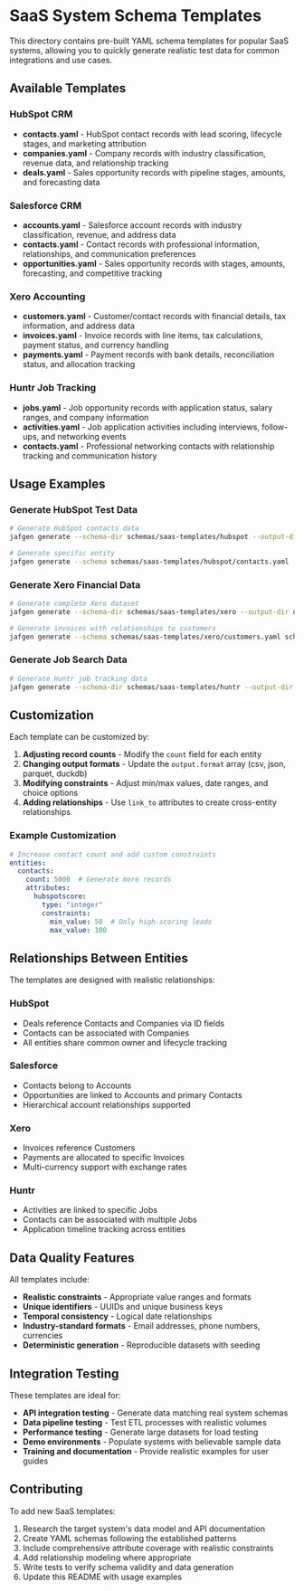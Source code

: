 # SaaS System Schema Templates

This directory contains pre-built YAML schema templates for popular SaaS systems, allowing you to quickly generate realistic test data for common integrations and use cases.

## Available Templates

### HubSpot CRM
- **contacts.yaml** - HubSpot contact records with lead scoring, lifecycle stages, and marketing attribution
- **companies.yaml** - Company records with industry classification, revenue data, and relationship tracking  
- **deals.yaml** - Sales opportunity records with pipeline stages, amounts, and forecasting data

### Salesforce CRM
- **accounts.yaml** - Salesforce account records with industry classification, revenue, and address data
- **contacts.yaml** - Contact records with professional information, relationships, and communication preferences
- **opportunities.yaml** - Sales opportunity records with stages, amounts, forecasting, and competitive tracking

### Xero Accounting
- **customers.yaml** - Customer/contact records with financial details, tax information, and address data
- **invoices.yaml** - Invoice records with line items, tax calculations, payment status, and currency handling
- **payments.yaml** - Payment records with bank details, reconciliation status, and allocation tracking

### Huntr Job Tracking
- **jobs.yaml** - Job opportunity records with application status, salary ranges, and company information
- **activities.yaml** - Job application activities including interviews, follow-ups, and networking events
- **contacts.yaml** - Professional networking contacts with relationship tracking and communication history

## Usage Examples

### Generate HubSpot Test Data

```bash
# Generate HubSpot contacts data
jafgen generate --schema-dir schemas/saas-templates/hubspot --output-dir output/hubspot

# Generate specific entity
jafgen generate --schema schemas/saas-templates/hubspot/contacts.yaml
```

### Generate Xero Financial Data

```bash
# Generate complete Xero dataset
jafgen generate --schema-dir schemas/saas-templates/xero --output-dir output/xero

# Generate invoices with relationships to customers
jafgen generate --schema schemas/saas-templates/xero/customers.yaml schemas/saas-templates/xero/invoices.yaml
```

### Generate Job Search Data

```bash
# Generate Huntr job tracking data
jafgen generate --schema-dir schemas/saas-templates/huntr --output-dir output/huntr
```

## Customization

Each template can be customized by:

1. **Adjusting record counts** - Modify the `count` field for each entity
2. **Changing output formats** - Update the `output.format` array (csv, json, parquet, duckdb)
3. **Modifying constraints** - Adjust min/max values, date ranges, and choice options
4. **Adding relationships** - Use `link_to` attributes to create cross-entity relationships

### Example Customization

```yaml
# Increase contact count and add custom constraints
entities:
  contacts:
    count: 5000  # Generate more records
    attributes:
      hubspotscore:
        type: "integer"
        constraints:
          min_value: 50  # Only high-scoring leads
          max_value: 100
```

## Relationships Between Entities

The templates are designed with realistic relationships:

### HubSpot
- Deals reference Contacts and Companies via ID fields
- Contacts can be associated with Companies
- All entities share common owner and lifecycle tracking

### Salesforce  
- Contacts belong to Accounts
- Opportunities are linked to Accounts and primary Contacts
- Hierarchical account relationships supported

### Xero
- Invoices reference Customers
- Payments are allocated to specific Invoices
- Multi-currency support with exchange rates

### Huntr
- Activities are linked to specific Jobs
- Contacts can be associated with multiple Jobs
- Application timeline tracking across entities

## Data Quality Features

All templates include:

- **Realistic constraints** - Appropriate value ranges and formats
- **Unique identifiers** - UUIDs and unique business keys
- **Temporal consistency** - Logical date relationships
- **Industry-standard formats** - Email addresses, phone numbers, currencies
- **Deterministic generation** - Reproducible datasets with seeding

## Integration Testing

These templates are ideal for:

- **API integration testing** - Generate data matching real system schemas
- **Data pipeline testing** - Test ETL processes with realistic volumes
- **Performance testing** - Generate large datasets for load testing
- **Demo environments** - Populate systems with believable sample data
- **Training and documentation** - Provide realistic examples for user guides

## Contributing

To add new SaaS templates:

1. Research the target system's data model and API documentation
2. Create YAML schemas following the established patterns
3. Include comprehensive attribute coverage with realistic constraints
4. Add relationship modeling where appropriate
5. Write tests to verify schema validity and data generation
6. Update this README with usage examples